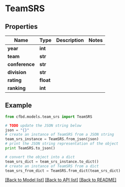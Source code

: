 # TeamSRS


## Properties
Name | Type | Description | Notes
------------ | ------------- | ------------- | -------------
**year** | **int** |  | 
**team** | **str** |  | 
**conference** | **str** |  | 
**division** | **str** |  | 
**rating** | **float** |  | 
**ranking** | **int** |  | 

## Example

```python
from cfbd.models.team_srs import TeamSRS

# TODO update the JSON string below
json = "{}"
# create an instance of TeamSRS from a JSON string
team_srs_instance = TeamSRS.from_json(json)
# print the JSON string representation of the object
print TeamSRS.to_json()

# convert the object into a dict
team_srs_dict = team_srs_instance.to_dict()
# create an instance of TeamSRS from a dict
team_srs_from_dict = TeamSRS.from_dict(team_srs_dict)
```
[[Back to Model list]](../README.md#documentation-for-models) [[Back to API list]](../README.md#documentation-for-api-endpoints) [[Back to README]](../README.md)



